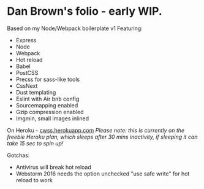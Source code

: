 # Dan Brown's folio - early WIP.
Based on my Node/Webpack boilerplate v1
Featuring:
- Express
- Node
- Webpack
- Hot reload
- Babel
- PostCSS
- Precss for sass-like tools
- CssNext
- Dust templating
- Eslint with Air bnb config
- Sourcemapping enabled
- Gzip compression enabled
- Imgmin, small images inlined

On Heroku - [cwss.herokuapp.com](http://cwss.herokuapp.com)
*Please note: this is currently on the freebie Heroku plan, which sleeps after 30 mins inactivity, if sleeping it can take 15 sec to spin up!*

Gotchas:
- Antivirus will break hot reload
- Webstorm 2016 needs the option unchecked "use safe write" for hot reload to work

